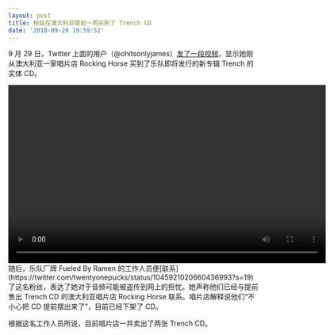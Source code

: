```yaml
---
layout: post
title: 粉丝在澳大利亚提前一周买到了 Trench CD
date: '2018-09-29 19:59:52'
---
```



9 月 29 日，Twitter 上面的用户（@ohitsonlyjames）[发了一段视频](https://twitter.com/stayailve/status/1045870453934325760/video/1)，显示她刚从澳大利亚一家唱片店 Rocking Horse 买到了乐队即将发行的新专辑 Trench 的实体 CD。

<div class="wp-video" style="width: 640px;"><video class="size-full" controls="controls" height="360" id="video-2557-17" preload="metadata" width="640"><source src="https://www.dun4real.org/wp-content/uploads/2018/09/FJ8rXGTiJEY09BfV.mp4?_=17" type="video/mp4"></source>[https://www.dun4real.org/wp-content/uploads/2018/09/FJ8rXGTiJEY09BfV.mp4](https://www.dun4real.org/wp-content/uploads/2018/09/FJ8rXGTiJEY09BfV.mp4)</video></div>随后，乐队厂牌 Fueled By Ramen 的工作人员便[联系](https://twitter.com/twentyonepucks/status/1045921020660436993?s=19)了这名粉丝，表达了她对于音频可能被盗传到网上的担忧。她声称他们已经与提前售出 Trench CD 的澳大利亚唱片店 Rocking Horse 联系。唱片店解释说他们“不小心把 CD 提前摆出来了”，目前已经下架了 CD。

根据这名工作人员所说，目前唱片店一共卖出了两张 Trench CD。


